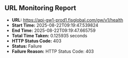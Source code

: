 ## URL Monitoring Report

- **URL:** https://api-gw1-prod1.fisglobal.com/gw/v1/health
- **Start Time:** 2025-08-22T09:19:47.539824
- **End Time:** 2025-08-22T09:19:47.665759
- **Total Time Taken:** 0.125935 seconds
- **HTTP Status Code:** 403
- **Status:** Failure
- **Failure Reason:** HTTP Status Code: 403
